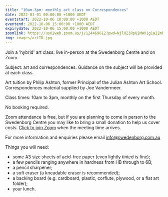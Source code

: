 ```yaml
---
title: "10am-3pm: monthly art class on Correspondences"
date: 2022-01-01 00:00:00 +1000 AEDT
eventstart: 2022-10-06 10:00:00 +1000 AEDT
eventend: 2022-10-06 15:00:00 +1000 AEDT
expirydate: 2022-10-06 15:00:00 +1000 AEDT
zoomlink: https://us02web.zoom.us/j/124469612?pwd=NjlOZ3RpU2NWV1g1a2Zmb29ZL3ZsQT09
img: images/artID.jpg
---
```


Join a 'hybrid' art class: live in-person at the Swedenborg Centre and on Zoom.

Subject: art and correspondences. Guidance on the subject will be provided at each class.

Art tuition by Philip Ashton, former Principal of the Julian Ashton Art School. Correspondences material supplied by Joe Vandermeer.

Class times: 10am to 3pm, monthly on the first Thursday of every month.

No booking required.

Zoom attendance is free, but if you are planning to come in person to the Swedenborg Centre you may like to bring a small donation to help us cover costs. [Click to join Zoom](https://us02web.zoom.us/j/124469612?pwd=NjlOZ3RpU2NWV1g1a2Zmb29ZL3ZsQT09) when the meeting time arrives.

For more information and enquiries please email [info@swedenborg.com.au](mailto:info@swedenborg.com.au)

Things you will need:
- some A3 size sheets of acid-free paper (even lightly tinted is fine);
- a few pencils ranging anywhere in hardness from HB through to 6B;
- a pencil sharpener; 
- a soft eraser (a kneadable eraser is recommended); 
- a backing board (e.g. cardboard, plastic, corflute, plywood, or a flat art folder);
- your lunch.